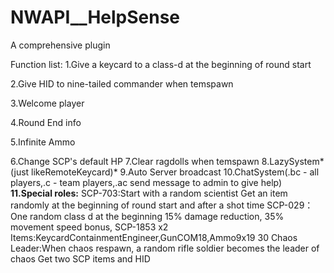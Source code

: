 # NWAPI__HelpSense
A comprehensive plugin

Function list:
1.Give a keycard to a class-d at the beginning of round start

2.Give HID to nine-tailed commander when temspawn

3.Welcome player

4.Round End info

5.Infinite Ammo

6.Change SCP's default HP
7.Clear ragdolls when temspawn
8.LazySystem*(just likeRemoteKeycard)*
9.Auto Server broadcast
10.ChatSystem(.bc - all players,.c - team players,.ac send message to admin to give help)
**11.Special roles:**
SCP-703:Start with a random scientist
Get an item randomly at the beginning of round start and after a shot time
SCP-029：One random class d at the beginning
15% damage reduction, 35% movement speed bonus, SCP-1853 x2
Items:KeycardContainmentEngineer,GunCOM18,Ammo9x19 30
Chaos Leader:When chaos respawn, a random rifle soldier becomes the leader of chaos
Get two SCP items and HID
